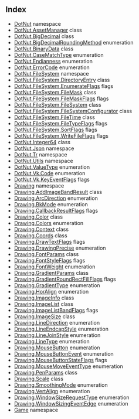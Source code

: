 ## Index

- [DotNut](DotNut.md) namespace
- [DotNut.AssetManager](DotNut/AssetManager.md) class
- [DotNut.BigDecimal](DotNut/BigDecimal.md) class
- [DotNut.BigDecimalRoundingMethod](DotNut/BigDecimalRoundingMethod.md) enumeration
- [DotNut.BinaryData](DotNut/BinaryData.md) class
- [DotNut.CaseMatchType](DotNut/CaseMatchType.md) enumeration
- [DotNut.Endianness](DotNut/Endianness.md) enumeration
- [DotNut.ErrorCode](DotNut/ErrorCode.md) enumeration
- [DotNut.FileSystem](DotNut/FileSystem.md) namespace
- [DotNut.FileSystem.DirectoryEntry](DotNut/FileSystem/DirectoryEntry.md) class
- [DotNut.FileSystem.EnumerateFlags](DotNut/FileSystem/EnumerateFlags.md) flags
- [DotNut.FileSystem.FileMask](DotNut/FileSystem/FileMask.md) class
- [DotNut.FileSystem.FileMaskFlags](DotNut/FileSystem/FileMaskFlags.md) flags
- [DotNut.FileSystem.FileSystem](DotNut/FileSystem/FileSystem.md) class
- [DotNut.FileSystem.FileSystemConfigurator](DotNut/FileSystem/FileSystemConfigurator.md) class
- [DotNut.FileSystem.FileTime](DotNut/FileSystem/FileTime.md) class
- [DotNut.FileSystem.FileTypeFlags](DotNut/FileSystem/FileTypeFlags.md) flags
- [DotNut.FileSystem.SortFlags](DotNut/FileSystem/SortFlags.md) flags
- [DotNut.FileSystem.WriteFileFlags](DotNut/FileSystem/WriteFileFlags.md) flags
- [DotNut.Integer64](DotNut/Integer64.md) class
- [DotNut.Json](DotNut/Json.md) namespace
- [DotNut.Tr](DotNut/Tr.md) namespace
- [DotNut.Utils](DotNut/Utils.md) namespace
- [DotNut.ValueType](DotNut/ValueType.md) enumeration
- [DotNut.Vk.Code](DotNut/Vk/Code.md) enumeration
- [DotNut.Vk.KeyEventFlags](DotNut/Vk/KeyEventFlags.md) flags
- [Drawing](Drawing.md) namespace
- [Drawing.AddImageBandResult](Drawing/AddImageBandResult.md) class
- [Drawing.ArcDirection](Drawing/ArcDirection.md) enumeration
- [Drawing.BkMode](Drawing/BkMode.md) enumeration
- [Drawing.CallbackResultFlags](Drawing/CallbackResultFlags.md) flags
- [Drawing.Color](Drawing/Color.md) class
- [Drawing.Colors](Drawing/Colors.md) enumeration
- [Drawing.Context](Drawing/Context.md) class
- [Drawing.Coords](Drawing/Coords.md) class
- [Drawing.DrawTextFlags](Drawing/DrawTextFlags.md) flags
- [Drawing.DrawingPrecise](Drawing/DrawingPrecise.md) enumeration
- [Drawing.FontParams](Drawing/FontParams.md) class
- [Drawing.FontStyleFlags](Drawing/FontStyleFlags.md) flags
- [Drawing.FontWeight](Drawing/FontWeight.md) enumeration
- [Drawing.GradientParams](Drawing/GradientParams.md) class
- [Drawing.GradientRoundRectFillFlags](Drawing/GradientRoundRectFillFlags.md) flags
- [Drawing.GradientType](Drawing/GradientType.md) enumeration
- [Drawing.HorAlign](Drawing/HorAlign.md) enumeration
- [Drawing.ImageInfo](Drawing/ImageInfo.md) class
- [Drawing.ImageList](Drawing/ImageList.md) class
- [Drawing.ImageListBandFlags](Drawing/ImageListBandFlags.md) flags
- [Drawing.ImageSize](Drawing/ImageSize.md) class
- [Drawing.LineDirection](Drawing/LineDirection.md) enumeration
- [Drawing.LineEndcapStyle](Drawing/LineEndcapStyle.md) enumeration
- [Drawing.LineJoinStyle](Drawing/LineJoinStyle.md) enumeration
- [Drawing.LineType](Drawing/LineType.md) enumeration
- [Drawing.MouseButton](Drawing/MouseButton.md) enumeration
- [Drawing.MouseButtonEvent](Drawing/MouseButtonEvent.md) enumeration
- [Drawing.MouseButtonStateFlags](Drawing/MouseButtonStateFlags.md) flags
- [Drawing.MouseMoveEventType](Drawing/MouseMoveEventType.md) enumeration
- [Drawing.PenParams](Drawing/PenParams.md) class
- [Drawing.Scale](Drawing/Scale.md) class
- [Drawing.SmoothingMode](Drawing/SmoothingMode.md) enumeration
- [Drawing.VertAlign](Drawing/VertAlign.md) enumeration
- [Drawing.WindowSizeRequestType](Drawing/WindowSizeRequestType.md) enumeration
- [Drawing.WindowSizingEventEdge](Drawing/WindowSizingEventEdge.md) enumeration
- [Game](Game.md) namespace
